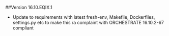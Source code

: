 ##Version 16.10.EQIX.1

* Update to requirements with latest fresh-env, Makefile, Dockerfiles, settings.py etc to make this ra complaint with ORCHESTRATE 16.10.2-67 compliant
